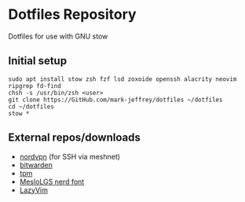 # Dotfiles Repository 

Dotfiles for use with GNU stow

## Initial setup

```{shell}
sudo apt install stow zsh fzf lsd zoxoide openssh alacrity neovim ripgrep fd-find
chsh -s /usr/bin/zsh <user>
git clone https://GitHub.com/mark-jeffrey/dotfiles ~/dotfiles
cd ~/dotfiles
stow *
```

## External repos/downloads

- [nordvpn](https://support.nordvpn.com/hc/en-us/articles/20196094470929-Installing-NordVPN-on-Linux-distributions) (for SSH via meshnet)
- [bitwarden](https://bitwarden.com/download/)
- [tpm](https://github.com/tmux-plugins/tpm)
- [MesloLGS nerd font](https://www.nerdfonts.com/font-downloads)
- [LazyVim](https://www.lazyvim.org/installation)
